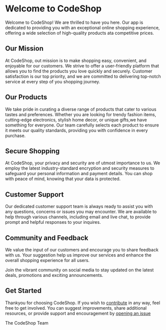 # Welcome to CodeShop

Welcome to CodeShop! We are thrilled to have you here. Our app is dedicated to providing you with an exceptional online shopping experience, offering a wide selection of high-quality products ata competitive prices.

## Our Mission

At CodeShop, out mission is to make shopping easy, convenient, and enjoyable for our customers. We strive to offer a user-friendly platform that allows you to find the products you love quickly and securely. Customer satisfaction is our top priority, and we are committed to delivering top-notch service at every step of you shopping journey.

## Our Products

We take pride in curating a diverse range of products that cater to various tastes and preferences. Whether you are looking for trendy fashion items, cutting-edge electronics, stylish home decor, or unique gifts,we have something for everyone. Our team carefully selects each product to ensure it meets our quality standards, providing you with confidence in every purchase.

## Secure Shopping

At CodeShop, your privacy and security are of utmost importance to us. We employ the latest industry-standard encryption and security measures to safeguard your personal information and payment details. You can shop with peace of mind, knowing that your data is protected.

## Customer Support

Our dedicated customer support team is always ready to assist you with any questions, concerns or issues you may encounter. We are available to help through various channels, including email and live chat, to provide prompt and helpful responses to your inquires.

## Community and Feedback

We value the input of our customers and encourage you to share feedback with us. Your suggestion help us improve our services and enhance the overall shopping experience for all users.

Join the vibrant community on social media to stay updated on the latest deals, promotions and exciting announcements.

## Get Started

Thankyou for choosing CodeShop. If you wish to [contribute](CONTRIBUTING.md) in any way, feel free to get involved. You can suggest improvements, share additional resources, or provide support and encouragement by [opening an issue](https://github.com/SyedImtiyaz-1/Code-Shop/issues)

The CodeShop Team

